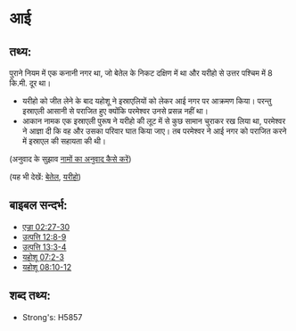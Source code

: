 # आई #

## तथ्य: ##

पुराने नियम में एक कनानी नगर था, जो बेतेल के निकट दक्षिण में था और यरीहो से उत्तर पश्चिम में 8 कि.मी. दूर था।

* यरीहो को जीत लेने के बाद यहोशू ने इस्राएलियों को लेकर आई नगर पर आक्रमण किया। परन्तु इस्राएली आसानी से पराजित हुए क्योंकि परमेश्वर उनसे प्रसन्न नहीं था।
* आकान नामक एक इस्राएली पुरूष ने यरीहो की लूट में से कुछ सामान चुराकर रख लिया था, परमेश्वर ने आज्ञा दी कि वह और उसका परिवार घात किया जाए। तब परमेश्वर ने आई नगर को पराजित करने में इस्राएल की सहायता की थी।

(अनुवाद के सुझाव [नामों का अनुवाद कैसे करें](rc://en/ta/man/translate/translate-names))

(यह भी देखें: [बेतेल](../names/bethel.md), [यरीहो](../names/jericho.md))

## बाइबल सन्दर्भ: ##

* [एज्रा 02:27-30](rc://en/tn/help/ezr/02/27)
* [उत्पत्ति 12:8-9](rc://en/tn/help/gen/12/08)
* [उत्पत्ति 13:3-4](rc://en/tn/help/gen/13/03)
* [यहोशू 07:2-3](rc://en/tn/help/jos/07/02)
* [यहोशू 08:10-12](rc://en/tn/help/jos/08/10)

## शब्द तथ्य: ##

* Strong's: H5857
